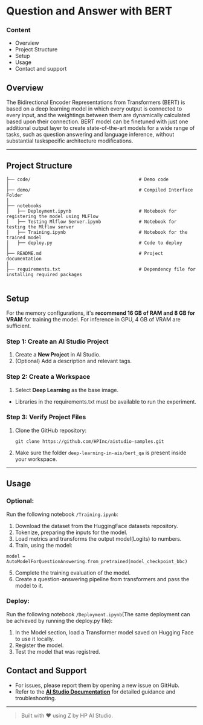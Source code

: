 # Question and Answer with BERT

### Content
- Overview
- Project Structure
- Setup
- Usage
- Contact and support

## Overview
 The Bidirectional Encoder Representations from Transformers (BERT) is based on a deep learning model in which every output is connected to every input, and the weightings between them are dynamically calculated based upon their connection. BERT model can be finetuned with just one additional output layer to create state-of-the-art models for a wide range of tasks, such as question answering and language inference, without substantial taskspecific architecture modifications.
  
 ---

## Project Structure
```
├── code/                                        # Demo code
│
├── demo/                                        # Compiled Interface Folder
│
├── notebooks
│   ├── Deployment.ipynb                         # Notebook for registering the model using MLFlow
│   ├── Testing Mlflow Server.ipynb              # Notebook for testing the Mlflow server
│   ├── Training.ipynb                           # Notebook for the trained model
│   ├── deploy.py                                # Code to deploy                          
│
├── README.md                                    # Project documentation
│                                        
├── requirements.txt                             # Dependency file for installing required packages
                                    
```

## Setup

For the memory configurations, it's **recommend 16 GB of RAM and 8 GB for VRAM** for training the model. For inference in GPU, 4 GB of VRAM are sufficient.

### Step 1: Create an AI Studio Project  
1. Create a **New Project** in AI Studio.   
2. (Optional) Add a description and relevant tags. 

### Step 2: Create a Workspace  
1. Select **Deep Learning** as the base image.
- Libraries in the requirements.txt must be available to run the experiment.

### Step 3: Verify Project Files 
1. Clone the GitHub repository:  
   ```
   git clone https://github.com/HPInc/aistudio-samples.git
   ```  
2. Make sure the folder `deep-learning-in-ais/bert_qa` is present inside your workspace.

---

## Usage
### Optional:
Run the following notebook `/Training.ipynb`:
1. Download the dataset from the HuggingFace datasets repository.
2. Tokenize, preparing the inputs for the model.
3. Load metrics and transforms the output model(Logits) to numbers.
4. Train, using the model:
```
model = AutoModelForQuestionAnswering.from_pretrained(model_checkpoint_bbc)

```
5. Complete the training evaluation of the model.
6. Create a question-answering pipeline from transformers and pass the model to it.

### Deploy:
Run the following notebook `/Deployment.ipynb`(The same deployment can be achieved by running the deploy.py file):
1. In the Model section, load a Transformer model saved on Hugging Face to use it locally.
2. Register the model.
3. Test the model that was registred.

 ## Contact and Support  
- For issues, please report them by opening a new issue on GitHub.  
- Refer to the **[AI Studio Documentation](https://zdocs.datascience.hp.com/docs/aistudio/overview)** for detailed guidance and troubleshooting.

---

> Built with ❤️ using Z by HP AI Studio.